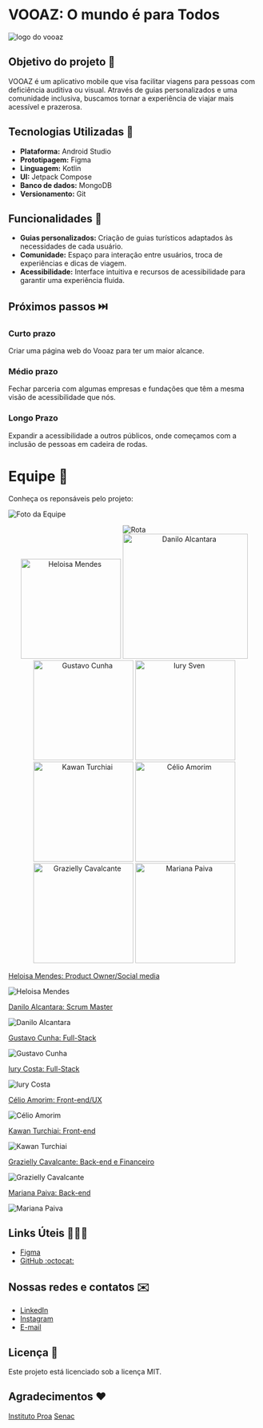 # VOOAZ: O mundo é para Todos

![logo do vooaz](equipe/abertura.png)

## Objetivo do projeto :round_pushpin:

VOOAZ é um aplicativo mobile que visa facilitar viagens para pessoas com deficiência auditiva ou visual. Através de guias personalizados e uma comunidade inclusiva, buscamos tornar a experiência de viajar mais acessível e prazerosa.

## Tecnologias Utilizadas 📱

* **Plataforma:** Android Studio
* **Prototipagem:** Figma
* **Linguagem:** Kotlin
* **UI:** Jetpack Compose
* **Banco de dados:** MongoDB
* **Versionamento:** Git

## Funcionalidades 🤯

* **Guias personalizados:** Criação de guias turísticos adaptados às necessidades de cada usuário.
* **Comunidade:** Espaço para interação entre usuários, troca de experiências e dicas de viagem.
* **Acessibilidade:** Interface intuitiva e recursos de acessibilidade para garantir uma experiência fluida.

## Próximos passos ⏭️

### Curto prazo

Criar uma página web do Vooaz para ter um maior alcance.

### Médio prazo

Fechar parceria com algumas empresas e fundações que têm a mesma visão de acessibilidade que nós.

### Longo Prazo

Expandir a acessibilidade a outros públicos, onde começamos com a inclusão de pessoas em cadeira de rodas.

# Equipe 🚀

Conheça os reponsáveis pelo projeto:


![Foto da Equipe](equipe/Equipe_Vooaz.jpg)


<div style="text-align: center;">
  <img src="equipe/rota_avião.png" alt="Rota">
</div>


<div align='center'>
  <a href="https://www.linkedin.com/in/heloisamendess/" target="_blank"><img src="equipe/Helo.png" alt='Heloisa Mendes' width="200px"></a>
  <a href="https://www.linkedin.com/in/danilo-alcantara-096094210/" target="_blank"><img src="equipe/Danilo.png" alt='Danilo Alcantara' width="250px"></a>
  <a href="https://www.linkedin.com/in/gustavo-cunha-aa9175239/" target="_blank"><img src="equipe/Gustavo.png" alt='Gustavo Cunha' width="200px"></a>
  <a href="https://www.linkedin.com/in/iury-sven-costa/" target="_blank"><img src="equipe/Iury.png" alt='Iury Sven' width="200px"></a>
  <a href="https://www.linkedin.com/in/celio-amorim/" target="_blank"><img src="equipe/Kawan.png" alt='Kawan Turchiai' width="200px"></a>
  <a href="https://www.linkedin.com/in/kawan-barbosa-turchiai-aa9a52202/" target="_blank"><img src="equipe/Célio.png" alt='Célio Amorim' width="200px"></a>
  <a href="https://www.linkedin.com/in/grazy-coliveira/" target="_blank"><img src="equipe/Grazi.png" alt='Grazielly Cavalcante' width="200px"></a>
  <a href="https://www.linkedin.com/in/mariana-paiva-013ba7287/" target="_blank"><img src="equipe/Mari.png" alt='Mariana Paiva' width="200px"></a>
</div>


[Heloisa Mendes: Product Owner/Social media](https://github.com/heloomendess)

![Heloisa Mendes](equipe/avatar-heloisa.jpg)

[Danilo Alcantara: Scrum Master](https://github.com/danalcantara)

![Danilo Alcantara](equipe/avatar-danilo.jpg)

[Gustavo Cunha: Full-Stack](https://github.com/cunhagustavo)

![Gustavo Cunha](equipe/avatar-gustavo.jpg)

[Iury Costa: Full-Stack](https://github.com/IurySven)

![Iury Costa](equipe/avatar-iury.jpg)

[Célio Amorim: Front-end/UX](https://github.com/AmorimCelio)

![Célio Amorim](equipe/avatar-celio.jpg)

[Kawan Turchiai: Front-end](https://github.com/KawanTurchiai)

![Kawan Turchiai](equipe/avatar-kawan.jpg)

[Grazielly Cavalcante: Back-end e Financeiro](https://github.com/Grazy-Cavalcante)

![Grazielly Cavalcante](equipe/avatar-grazyelli.jpg)

[Mariana Paiva: Back-end](https://github.com/marianapa1va)

![Mariana Paiva](equipe/avatar-mariana.jpg)

## Links Úteis 👨🏻‍💻

* [Figma](https://www.figma.com/design/pfqkjOupa5jYwPoLVXwLpS/VOOAZ-DEMODAY)
* [GitHub :octocat:](https://github.com/heloomendess/Vooaz)

## Nossas redes e contatos ✉️

* [LinkedIn](https://www.linkedin.com/company/vooaz})
* [Instagram](https://www.instagram.com/vooaz_)
* [E-mail](mailto:vooaz.mpt@gmail.com)

## Licença 📖

Este projeto está licenciado sob a licença MIT.

## Agradecimentos ❤️

[Instituto Proa](https://www.instagram.com/instituto.proa/)
[Senac](https://www.instagram.com/senactito/)
